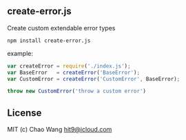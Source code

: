 create-error.js
----------------

Create custom extendable error types

```
npm install create-error.js
```

example:

```js
var createError = require('./index.js');
var BaseError   = createError('BaseError');
var CustomError = createError('CustomError', BaseError);

throw new CustomError('throw a custom error')
```

License
-------

MIT (c) Chao Wang <hit9@icloud.com>
